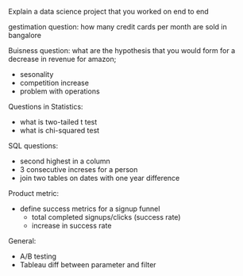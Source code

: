 Explain a data science project that you worked on end to end

gestimation question: how many credit cards per month are sold in bangalore

Buisness question: what are the hypothesis that you would form for a decrease in revenue for amazon;
   -  sesonality 
   -  competition increase 
   -  problem with operations

Questions in Statistics:
  - what is two-tailed t test
  - what is chi-squared test

SQL questions:
  - second highest in a column
  - 3 consecutive increses for a person
  - join two tables on dates with one year difference

Product metric:
  - define success metrics for a signup funnel
      - total completed signups/clicks (success rate)
      - increase in success rate

General:
   - A/B testing
   - Tableau diff between parameter and filter
